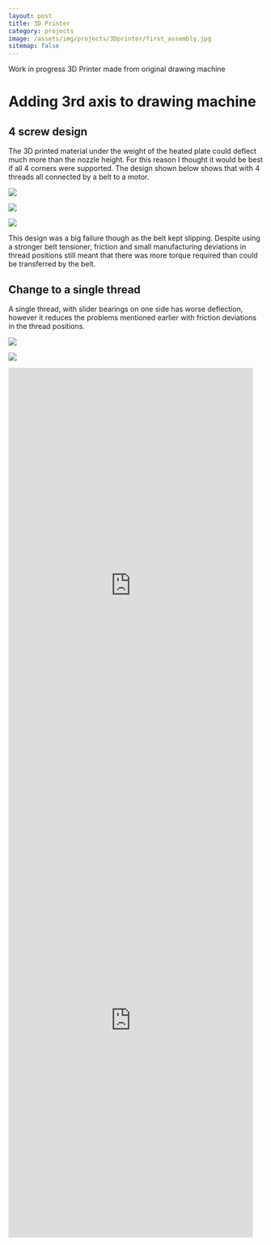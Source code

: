 ```yaml
---
layout: post
title: 3D Printer
category: projects
image: /assets/img/projects/3Dprinter/first_assembly.jpg
sitemap: false
---
```


Work in progress 3D Printer made from original drawing machine

<!--more-->

# Adding 3rd axis to drawing machine

## 4 screw design
The 3D printed material under the weight of the heated plate could deflect much more than the nozzle height.
For this reason I thought it would be best if all 4 corners were supported.
The design shown below shows that with 4 threads all connected by a belt to a motor.

![](/assets/img/projects/3Dprinter/parts.jpg)

![](/assets/img/projects/3Dprinter/first_Z_system_assembly.jpg)

![](/assets/img/projects/3Dprinter/isometric_first_assembly.jpg)

This design was a big failure though as the belt kept slipping.
Despite using a stronger belt tensioner, friction and small manufacturing deviations in thread positions
still meant that there was more torque required than could be transferred by the belt.

## Change to a single thread
A single thread, with slider bearings on one side has worse deflection, however it reduces
the problems mentioned earlier with friction deviations in the thread positions.

![](/assets/img/projects/3Dprinter/IMG_0510.jpg)

![](/assets/img/projects/3Dprinter/IMG_0542.JPG)

<iframe width="483" height="859" src="https://www.youtube.com/embed/q60gOvzN8ec" title="3D printer homing" frameborder="0" allow="accelerometer; autoplay; clipboard-write; encrypted-media; gyroscope; picture-in-picture; web-share" referrerpolicy="strict-origin-when-cross-origin" allowfullscreen></iframe>

<iframe width="483" height="859" src="https://www.youtube.com/embed/si74FUX7YpA" title="Printer acceleration tests" frameborder="0" allow="accelerometer; autoplay; clipboard-write; encrypted-media; gyroscope; picture-in-picture; web-share" referrerpolicy="strict-origin-when-cross-origin" allowfullscreen></iframe>
